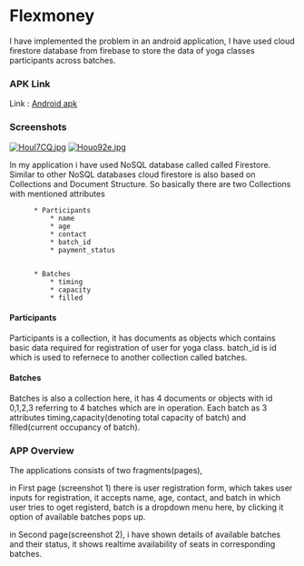 # Flexmoney

I have implemented the problem in an android application, I have used cloud firestore database from firebase to store the data of yoga classes participants across batches.

 ### APK Link ###
Link :  [Android apk](https://drive.google.com/file/d/1_VH-nSTVJ9vP-pFKB2hz8Bo34-8bBajX/view?usp=sharing/ "Android APK") 


 ### Screenshots ###
[![HouI7CQ.jpg](https://iili.io/HouI7CQ.jpg)](https://freeimage.host/)     [![Houo92e.jpg](https://iili.io/Houo92e.jpg)](https://freeimage.host/)

In my application i have used NoSQL database called called Firestore. Similar to other NoSQL databases cloud firestore is also based on Collections and Document Structure.
So basically there are two Collections with mentioned attributes

          * Participants
              * name
              * age
              * contact
              * batch_id
              * payment_status
              
                  
          * Batches
              * timing
              * capacity
              * filled
              
              
#### Participants ####
Participants is a collection, it has documents as objects which contains basic data required for registration of user for yoga class. batch_id is id which is used to refernece to another collection called batches. 
              
#### Batches ####
Batches is also a collection here, it has 4 documents or objects with id 0,1,2,3 referring to 4 batches which are in operation. Each batch as 3 attributes timing,capacity(denoting total capacity of batch) and filled(current occupancy of batch).




### APP Overview ###
The applications consists of two fragments(pages), 

in First page (screenshot 1) there is user registration form, which takes user inputs for registration, it accepts name, age, contact, and batch in which user tries to oget registerd, batch is a dropdown menu here, by clicking it option of available batches pops up.

in Second page(screenshot 2), i have shown details of available batches and their status, it shows realtime availability of seats in corresponding batches.



